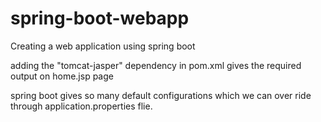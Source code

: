 # spring-boot-webapp
Creating a web application using spring boot 

adding the "tomcat-jasper" dependency in pom.xml gives the required output on home.jsp page

spring boot gives so many default configurations which we can over ride through application.properties flie.
